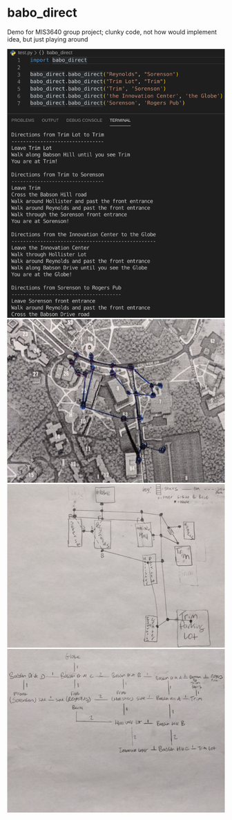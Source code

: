# babo_direct
Demo for MIS3640 group project; clunky code, not how would implement idea, but just playing around

![demo_0](https://github.com/DanJamRod/babo_direct/blob/master/photos/demo_0.png)
![demo_1](https://github.com/DanJamRod/babo_direct/blob/master/photos/demo_1.jpg)
![demo_2](https://github.com/DanJamRod/babo_direct/blob/master/photos/demo_2.jpg)
![demo_3](https://github.com/DanJamRod/babo_direct/blob/master/photos/demo_3.jpg)